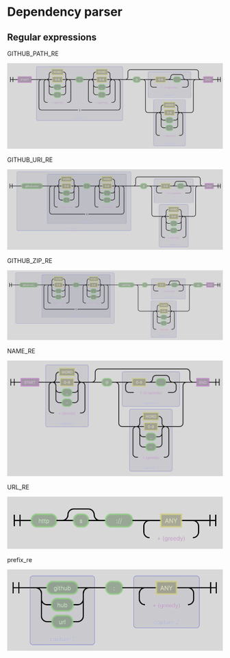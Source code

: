 # Dependency parser

## Regular expressions

GITHUB\_PATH\_RE

![](../.gitbook/assets/GITHUB_PATH_RE%20%281%29.png)

GITHUB\_URI\_RE

![](../.gitbook/assets/GITHUB_URI_RE%20%281%29.png)

GITHUB\_ZIP\_RE

![](../.gitbook/assets/GITHUB_ZIP_RE%20%281%29.png)

NAME\_RE

![](../.gitbook/assets/NAME_RE%20%281%29.png)

URL\_RE

![](../.gitbook/assets/URL_RE%20%281%29.png)

prefix\_re

![](../.gitbook/assets/prefix_re%20%281%29%20%281%29.png)

